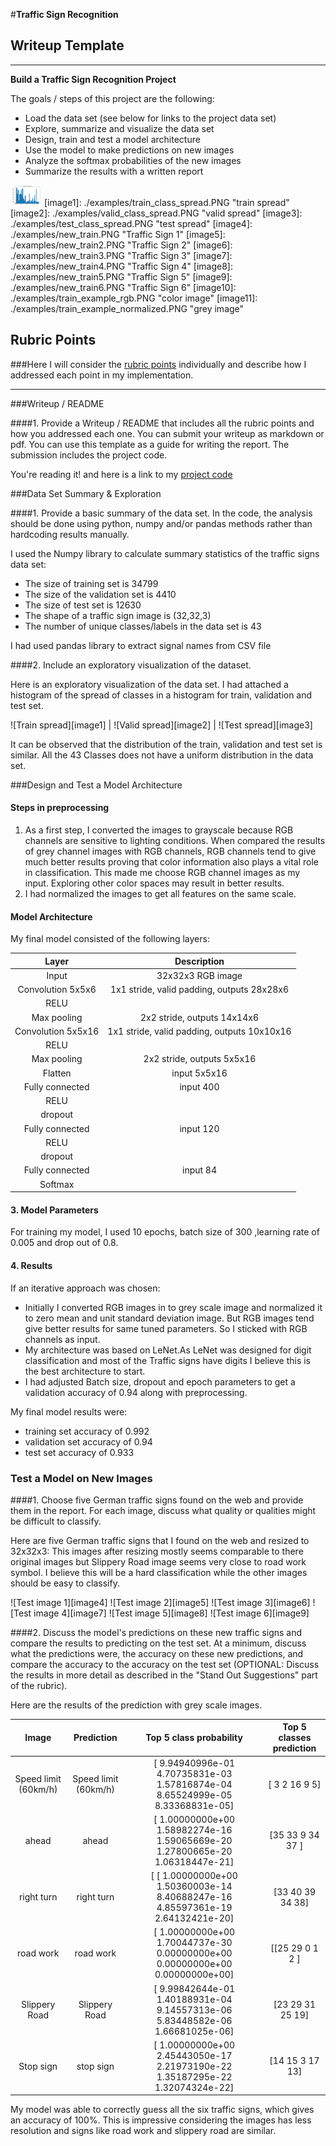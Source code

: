 #**Traffic Sign Recognition**

## Writeup Template

---

**Build a Traffic Sign Recognition Project**

The goals / steps of this project are the following:
* Load the data set (see below for links to the project data set)
* Explore, summarize and visualize the data set
* Design, train and test a model architecture
* Use the model to make predictions on new images
* Analyze the softmax probabilities of the new images
* Summarize the results with a written report


[//]: # (Image References)
<img src="https://github.com/willofdiamond/CarND-Traffic-Sign-Classifier-Project/blob/master/examples/test_class_spread.PNG" alt="Drawing" style="width: 50px;"/>
[image1]: ./examples/train_class_spread.PNG "train spread"
[image2]: ./examples/valid_class_spread.PNG "valid spread"
[image3]: ./examples/test_class_spread.PNG "test spread"
[image4]: ./examples/new_train.PNG "Traffic Sign 1"
[image5]: ./examples/new_train2.PNG "Traffic Sign 2"
[image6]: ./examples/new_train3.PNG "Traffic Sign 3"
[image7]: ./examples/new_train4.PNG "Traffic Sign 4"
[image8]: ./examples/new_train5.PNG "Traffic Sign 5"
[image9]: ./examples/new_train6.PNG "Traffic Sign 6"
[image10]: ./examples/train_example_rgb.PNG "color image"
[image11]: ./examples/train_example_normalized.PNG "grey image"

## Rubric Points
###Here I will consider the [rubric points](https://review.udacity.com/#!/rubrics/481/view) individually and describe how I addressed each point in my implementation.  

---
###Writeup / README

####1. Provide a Writeup / README that includes all the rubric points and how you addressed each one. You can submit your writeup as markdown or pdf. You can use this template as a guide for writing the report. The submission includes the project code.

You're reading it! and here is a link to my [project code](https://github.com/willofdiamond/CarND-Traffic-Sign-Classifier-Project.git)

###Data Set Summary & Exploration

####1. Provide a basic summary of the data set. In the code, the analysis should be done using python, numpy and/or pandas methods rather than hardcoding results manually.

I used the Numpy library to calculate summary statistics of the traffic
signs data set:

* The size of training set is 34799
* The size of the validation set is 4410
* The size of test set is 12630
* The shape of a traffic sign image is (32,32,3)
* The number of unique classes/labels in the data set is 43

I had used pandas library to extract signal names from CSV file

####2. Include an exploratory visualization of the dataset.

Here is an exploratory visualization of the data set. I had attached a histogram of the spread of classes in a histogram for train, validation and test set.

![Train spread][image1] | ![Valid spread][image2] | ![Test spread][image3]

It can be observed that the distribution of the train, validation and test set is similar.
All the 43 Classes does not have a uniform distribution in the data set.

###Design and Test a Model Architecture

#### Steps in preprocessing

1. As a first step, I converted the images to grayscale because RGB channels are sensitive to lighting conditions. When compared the results of grey channel images with RGB channels, RGB channels tend to give much better results proving that color information also plays a vital role in classification. This made me choose RGB channel images as my input. Exploring other color spaces may result in better results.
2. I had normalized the images to get all features on the same scale.




#### Model Architecture

My final model consisted of the following layers:

| Layer         		|     Description	        					|
|:---------------------:|:---------------------------------------------:|
| Input         		| 32x32x3 RGB image   							|
| Convolution 5x5x6     	| 1x1 stride, valid padding, outputs 28x28x6 	|
| RELU					|												|
| Max pooling	      	| 2x2 stride,  outputs 14x14x6 				|
| Convolution 5x5x16   | 1x1 stride, valid padding, outputs 10x10x16 	|
| RELU					|							|
| Max pooling	      	| 2x2 stride,  outputs 5x5x16 				|
| Flatten		| input  5x5x16  | 400     									|
| Fully connected		| input  400  | 120    									|
| RELU					|							|
| dropout| |
| Fully connected		| input  120  | 84   									|
| RELU					|							|
| dropout| |
| Fully connected		| input  84  | 434  									|
| Softmax				|         									|




#### 3. Model Parameters
For training my model, I used 10 epochs, batch size of 300 ,learning rate of 0.005 and drop out of 0.8.



#### 4. Results
If an iterative approach was chosen:
* Initially I converted RGB images in to grey scale image and normalized it to zero mean and unit standard deviation image. But RGB images tend give better results for same tuned parameters. So I sticked with RGB channels as input.
* My architecture was based on LeNet.As LeNet was designed for digit classification and most of the Traffic signs have digits I believe this is the best architecture to start.
* I had adjusted Batch size, dropout and epoch parameters to get a validation accuracy of 0.94 along with preprocessing.



My final model results were:
* training set accuracy of 0.992
* validation set accuracy of 0.94
* test set accuracy of 0.933




### Test a Model on New Images

####1. Choose five German traffic signs found on the web and provide them in the report. For each image, discuss what quality or qualities might be difficult to classify.

Here are five German traffic signs that I found on the web and resized to 32x32x3: This images after resizing mostly seems comparable to there original images but Slippery Road image seems very close to road work symbol. I believe this will be a hard classification while the other images should be easy to classify.

![Test image 1][image4] ![Test image 2][image5] ![Test image 3][image6]
![Test image 4][image7] ![Test image 5][image8] ![Test image 6][image9]


####2. Discuss the model's predictions on these new traffic signs and compare the results to predicting on the test set. At a minimum, discuss what the predictions were, the accuracy on these new predictions, and compare the accuracy to the accuracy on the test set (OPTIONAL: Discuss the results in more detail as described in the "Stand Out Suggestions" part of the rubric).

Here are the results of the prediction with grey scale images.

| Image			        |     Prediction	        					| Top 5 class probability | Top 5 classes prediction|
|:---------------------:|:---------------------------------------------:|:---------------------------------------------:|:---------------------------------------------:|
| Speed limit (60km/h)      		| Speed limit (60km/h)  	| [  9.94940996e-01   4.70735831e-03   1.57816874e-04   8.65524999e-05 8.33368831e-05]	| [ 3  2 16  9  5]|
| ahead     			| ahead										|   [  1.00000000e+00   1.58982274e-16   1.59065669e-20   1.27800665e-20 1.06318447e-21]  | [35 33  9 34 37 ]   |
| right turn					| right turn			|		[ [  1.00000000e+00   1.50360003e-14   8.40688247e-16   4.85597361e-19 2.64132421e-20]	  |  [33 40 39 34 38]     |
| road work	      		| road work				|	 	[  1.00000000e+00   1.70044737e-30   0.00000000e+00   0.00000000e+00 0.00000000e+00]			|    [[25 29  0  1  2 ]  |
| 	Slippery Road	|    Slippery Road   		|			[  9.99842644e-01   1.40188931e-04   9.14557313e-06   5.83448582e-06 1.66681025e-06]		|  [23 29 31 25 19]  |      |
| Stop sign		| stop sign      			|		[  1.00000000e+00   2.45443050e-17   2.21973190e-22   1.35187295e-22 1.32074324e-22]		|     [14 15  3 17 13] |



My model was able to correctly guess all the six traffic signs, which gives an accuracy of 100%. This is impressive considering the images has less resolution and signs like road work and slippery road are similar.
